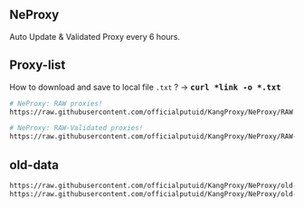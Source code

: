 ## NeProxy
Auto Update & Validated Proxy every 6 hours.

## Proxy-list
How to download and save to local file `.txt` ? →
<tt><b>curl *link -o *.txt</b></tt> <br/>

```bash
# NeProxy: RAW proxies!
https://raw.githubusercontent.com/officialputuid/KangProxy/NeProxy/RAW.txt
```

```bash
# NeProxy: RAW-Validated proxies!
https://raw.githubusercontent.com/officialputuid/KangProxy/NeProxy/RAW-Validated.txt
```

## old-data
```bash
https://raw.githubusercontent.com/officialputuid/KangProxy/NeProxy/old-data/RAW.txt
https://raw.githubusercontent.com/officialputuid/KangProxy/NeProxy/old-data/RAW-Validated.txt
